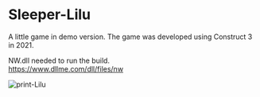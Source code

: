 # Sleeper-Lilu
A little game in demo version.
The game was developed using Construct 3 in 2021.<br>

NW.dll needed to run the build.<br>
https://www.dllme.com/dll/files/nw

![print-Lilu](https://github.com/Pixelikas/Sleeper-Lilu/assets/67108278/09a05254-d128-4757-a7cf-130694f33fd7)
